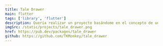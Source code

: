 ```yaml
---
title: Tale Drawer
main: flutter
tags: ['library', 'flutter']
description: Quería realizar un proyecto basándome en el concepto de un drawer con la animación de una guillotina, después de realizarlo lance una colección con 3 tipos de Drawers, incluidas diferentes configuraciones para tener más flexibilidad para implementar Drawers en sus aplicaciones Flutter.
imgSrc: /static/projects/tale_drawer.png
href: https://pub.dev/packages/tale_drawer
github: https://github.com/TKMonkey/tale_drawer
---
```

